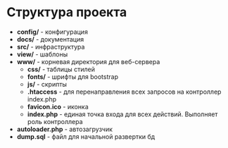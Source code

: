 # Структура проекта
* **config/**  - конфигурация
* **docs/** - документация
* **src/** - инфраструктура
* **view/** - шаблоны
* **www/** - корневая директория для веб-сервера
    * **css/** - таблицы стилей
    * **fonts/** - шрифты для bootstrap
    * **js/** - скрипты
    * **.htaccess** - для перенаправления всех запросов на контроллер index.php
    * **favicon.ico** - иконка
    * **index.php** - единая точка входа для всех действий. Выполняет роль контроллера
* **autoloader.php** - автозагрузчик
* **dump.sql** - файл для начальной развертки бд 